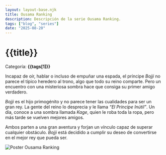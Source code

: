 ```yaml
---
layout: layout-base.njk
title: Ousama Ranking
description: Descripción de la serie Ousama Ranking.
tags: ["blog", "series"]
date: "2025-08-20"
---
```


# {{title}}

Categoría: **{{tags[1]}}**

Incapaz de oír, hablar o incluso de empuñar una espada, el príncipe _Bojji_ no parece el típico heredero al trono, algo que todo su reino comparte. Pero un encuentro con una misteriosa sombra hace que consiga su primer amigo verdadero.

_Bojji_ es el hijo primogénito y no parece tener las cualidades para ser un gran rey. La gente del reino lo desprecia y le llama _“El Príncipe Inútil”_. Un día, conoce a una sombra llamada _Kage_, quien le roba toda la ropa, pero más tarde se vuelven mejores amigos.

Ambos parten a una gran aventura y forjan un vínculo capaz de superar cualquier obstáculo. _Bojji_ está decidido a cumplir su deseo de convertirse en el mejor rey que pueda ser.

![Poster Ousama Ranking](/img/serie-ousama-ranking.jpg)
